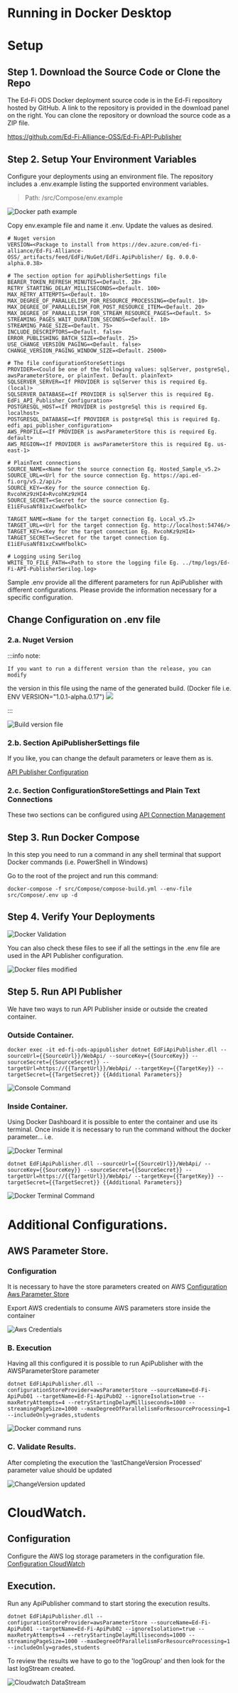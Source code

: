 # Running in Docker Desktop

# Setup

## Step 1. Download the Source Code or Clone the Repo

The Ed-Fi ODS Docker deployment source code is in the Ed-Fi repository hosted by
GitHub. A link to the repository is provided in the download panel on the right.
You can clone the repository or download the source code as a ZIP file.

https://github.com/Ed-Fi-Alliance-OSS/Ed-Fi-API-Publisher

## Step 2. Setup Your Environment Variables

Configure your deployments using an environment file. The repository includes a
.env.example listing the supported environment variables.

> Path: /src/Compose/env.example

![Docker path example](img/docker/docker-path.png)

Copy env.example file and name it .env. Update the values as desired.

```docker
# Nuget version
VERSION=<Package to install from https://dev.azure.com/ed-fi-alliance/Ed-Fi-Alliance-OSS/_artifacts/feed/EdFi/NuGet/EdFi.ApiPublisher/ Eg. 0.0.0-alpha.0.38>

# The section option for apiPublisherSettings file
BEARER_TOKEN_REFRESH_MINUTES=<Default. 28>
RETRY_STARTING_DELAY_MILLISECONDS=<Default. 100>
MAX_RETRY_ATTEMPTS=<Default. 10>
MAX_DEGREE_OF_PARALLELISM_FOR_RESOURCE_PROCESSING=<Default. 10>
MAX_DEGREE_OF_PARALLELISM_FOR_POST_RESOURCE_ITEM=<Default. 20>
MAX_DEGREE_OF_PARALLELISM_FOR_STREAM_RESOURCE_PAGES=<Default. 5>
STREAMING_PAGES_WAIT_DURATION_SECONDS=<Default. 10>
STREAMING_PAGE_SIZE=<Default. 75>
INCLUDE_DESCRIPTORS=<Default. false>
ERROR_PUBLISHING_BATCH_SIZE=<Default. 25>
USE_CHANGE_VERSION_PAGING=<Default. false>
CHANGE_VERSION_PAGING_WINDOW_SIZE=<Default. 25000>

# The file configurationStoreSettings
PROVIDER=<Could be one of the following values: sqlServer, postgreSql, awsParameterStore, or plainText. Default. plainText>
SQLSERVER_SERVER=<If PROVIDER is sqlServer this is required Eg. (local)>
SQLSERVER_DATABASE=<If PROVIDER is sqlServer this is required Eg. EdFi_API_Publisher_Configuration>
POSTGRESQL_HOST=<If PROVIDER is postgreSql this is required Eg. localhost>
POSTGRESQL_DATABASE=<If PROVIDER is postgreSql this is required Eg. edfi_api_publisher_configuration>
AWS_PROFILE=<If PROVIDER is awsParameterStore this is required Eg. default>
AWS_REGION=<If PROVIDER is awsParameterStore this is required Eg. us-east-1>

# PlainText connections
SOURCE_NAME=<Name for the source connection Eg. Hosted_Sample_v5.2>
SOURCE_URL=<Url for the source connection Eg. https://api.ed-fi.org/v5.2/api/>
SOURCE_KEY=<Key for the source connection Eg. RvcohKz9zHI4>RvcohKz9zHI4
SOURCE_SECRET=<Secret for the source connection Eg. E1iEFusaNf81xzCxwHfbolkC>

TARGET_NAME=<Name for the target connection Eg. Local_v5.2>
TARGET_URL=<Url for the target connection Eg. http://localhost:54746/>
TARGET_KEY=<Key for the target connection Eg. RvcohKz9zHI4>
TARGET_SECRET=<Secret for the target connection Eg. E1iEFusaNf81xzCxwHfbolkC>

# Logging using Serilog
WRITE_TO_FILE_PATH=<Path to store the logging file Eg. ../tmp/logs/Ed-Fi-API-PublisherSerilog.log>
```

Sample .env provide all the different parameters for run ApiPublisher with
different configurations. Please provide the information necessary for a
specific configuration.

## Change Configuration on .env file

### 2.a. Nuget Version

:::info note:

    If you want to run a different version than the release, you can modify

the version in this file using the name of the generated build. (Docker file
i.e. ENV VERSION="1.0.1-alpha.0.17") ![](img/docker/build-version.png)

:::

![Build version file](img/docker/build-version-file.png)

### 2.b. Section ApiPublisherSettings file

If you like, you can change the default parameters or leave them as is.

[API Publisher Configuration](API-Publisher-Configuration.md)

### 2.c. Section ConfigurationStoreSettings and Plain Text Connections

These two sections can be configured using
[API Connection Management](API-Connection-Management.md)

## Step 3. Run Docker Compose

In this step you need to run a command in any shell terminal that support Docker
commands (i.e. PowerShell in Windows)

Go to the root of the project and run this command:

```shell
docker-compose -f src/Compose/compose-build.yml --env-file src/Compose/.env up -d
```

## Step 4. Verify Your Deployments

![Docker Validation](img/docker/docker-validation.png)

You can also check these files to see if all the settings in the .env file are
used in the API Publisher configuration.

![Docker files modified](img/docker/docker-files-modified.png)

## Step 5. Run API Publisher

We have two ways to run API Publisher inside or outside the created container.

### Outside Container.

```shell
docker exec -it ed-fi-ods-apipublisher dotnet EdFiApiPublisher.dll --sourceUrl={{SourceUrl}}/WebApi/ --sourceKey={{SourceKey}} --sourceSecret={{SourceSecret}} --targetUrl=https://{{TargetUrl}}/WebApi/ --targetKey={{TargetKey}} --targetSecret={{TargetSecret}} {{Additional Parameters}}
```

![Console Command](img/docker/console-command.png)

### Inside Container.

Using Docker Dashboard it is possible to enter the container and use its
terminal. Once inside it is necessary to run the command without the docker
parameter... i.e.

![Docker Terminal](img/docker/docker-terminal.png)

```shell
dotnet EdFiApiPublisher.dll --sourceUrl={{SourceUrl}}/WebApi/ --sourceKey={{SourceKey}} --sourceSecret={{SourceSecret}} --targetUrl=https://{{TargetUrl}}/WebApi/ --targetKey={{TargetKey}} --targetSecret={{TargetSecret}} {{Additional Parameters}}
```

![Docker Terminal Command](img/docker/docker-terminal-command.png)

# Additional Configurations.

## AWS Parameter Store.

### Configuration

It is necessary to have the store parameters created on AWS
[Configuration Aws Parameter Store](ConfigurationStore/Aws-Parameter-Store.md)

Export AWS credentials to consume AWS parameters store inside the container

![Aws Credentials](img/docker/setup-aws-credentials.png)

### B. Execution

Having all this configured it is possible to run ApiPublisher with the
AWSParameterStore parameter

```shell
dotnet EdFiApiPublisher.dll --configurationStoreProvider=awsParameterStore --sourceName=Ed-Fi-ApiPub01 --targetName=Ed-Fi-ApiPub02 --ignoreIsolation=true --maxRetryAttempts=4 --retryStartingDelayMilliseconds=1000 --streamingPageSize=1000 --maxDegreeOfParallelismForResourceProcessing=1 --includeOnly=grades,students
```

![Docker command runs](img/docker/run-docker-command.png)

### C. Validate Results.

After completing the execution the 'lastChangeVersion Processed' parameter value
should be updated

![ChangeVersion updated](img/docker/changeVersion-updated.png)

# CloudWatch.

## Configuration

Configure the AWS log storage parameters in the configuration file.
[Configuration CloudWatch](CloudWatch-configuration.md)

## Execution.

Run any ApiPublisher command to start storing the execution results.

```shell
dotnet EdFiApiPublisher.dll --configurationStoreProvider=awsParameterStore --sourceName=Ed-Fi-ApiPub01 --targetName=Ed-Fi-ApiPub02 --ignoreIsolation=true --maxRetryAttempts=4 --retryStartingDelayMilliseconds=1000 --streamingPageSize=1000 --maxDegreeOfParallelismForResourceProcessing=1 --includeOnly=grades,students
```

To review the results we have to go to the 'logGroup' and then look for the last
logStream created.

![Cloudwatch DataStream](img/docker/cloudwatch-datastream.png)
